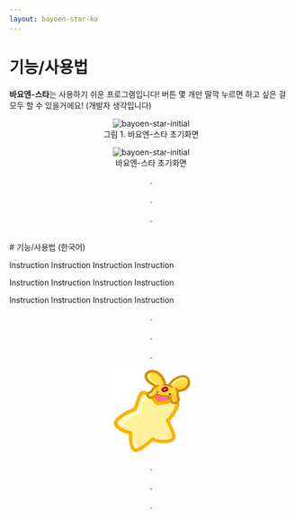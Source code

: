 ```yaml
---
layout: bayoen-star-ko
---
```


# 기능/사용법

**바요엔-스타**는 사용하기 쉬운 프로그램입니다! 버튼 몇 개만 딸깍 누르면 하고 싶은 걸 모두 할 수 있을거에요! (개발자 생각입니다)
<p align="center">
    <img src="{{ site.lang_url }}/res/bayoen-star-initial.png" class="shadow-box" alt="bayoen-star-initial"/>
    <br/><span>그림 1. 바요엔-스타 초기화면</span>
</p>



<p align="center">
    <img src="{{ site.lang_url }}/res/bayoen-star-initial.png" class="shadow-box" alt="bayoen-star-initial"/>
    <br/><span>바요엔-스타 초기화면</span>
</p>



<p align="center">
.<br/><br/>
.<br/><br/>
.
</p>

<br/>
<a name="Korean"> </a>
# 기능/사용법 (한국어)

Instruction Instruction Instruction Instruction 

Instruction Instruction Instruction Instruction 

Instruction Instruction Instruction Instruction 

<p align="center">
.<br/><br/>
.<br/><br/>
.
</p>

<p align="center">
   <img src="/bayoen-star/dailycarbuncle_kirbuncle.png" width="30%" alt="bayoen~"/>
</p>

<p align="center">
.<br/><br/>
.<br/><br/>
.
</p>